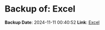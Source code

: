 # Backup of: Excel

**Backup Date**: 2024-11-11 00:40:52
**Link**: [Excel](https://przemienniki.net/export/przemienniki.xls)
